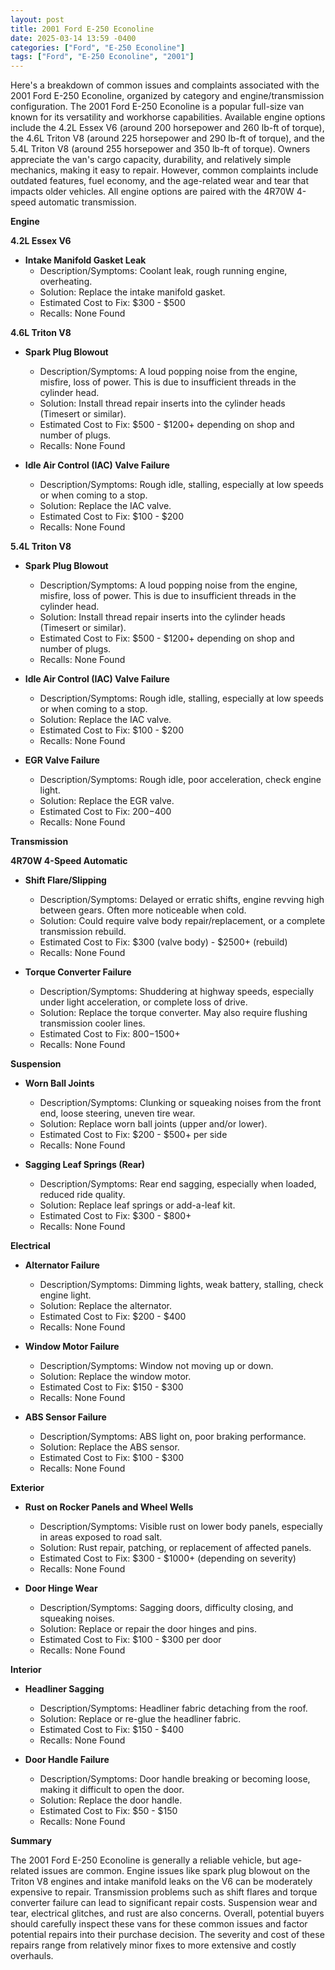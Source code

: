 ```yaml
---
layout: post
title: 2001 Ford E-250 Econoline
date: 2025-03-14 13:59 -0400
categories: ["Ford", "E-250 Econoline"]
tags: ["Ford", "E-250 Econoline", "2001"]
---
```

Here's a breakdown of common issues and complaints associated with the 2001 Ford E-250 Econoline, organized by category and engine/transmission configuration. The 2001 Ford E-250 Econoline is a popular full-size van known for its versatility and workhorse capabilities.  Available engine options include the 4.2L Essex V6 (around 200 horsepower and 260 lb-ft of torque), the 4.6L Triton V8 (around 225 horsepower and 290 lb-ft of torque), and the 5.4L Triton V8 (around 255 horsepower and 350 lb-ft of torque). Owners appreciate the van's cargo capacity, durability, and relatively simple mechanics, making it easy to repair. However, common complaints include outdated features, fuel economy, and the age-related wear and tear that impacts older vehicles. All engine options are paired with the 4R70W 4-speed automatic transmission.

**Engine**

**4.2L Essex V6**

* **Intake Manifold Gasket Leak**
    * Description/Symptoms: Coolant leak, rough running engine, overheating.
    * Solution: Replace the intake manifold gasket.
    * Estimated Cost to Fix: $300 - $500
    * Recalls: None Found

**4.6L Triton V8**

* **Spark Plug Blowout**
    * Description/Symptoms: A loud popping noise from the engine, misfire, loss of power. This is due to insufficient threads in the cylinder head.
    * Solution: Install thread repair inserts into the cylinder heads (Timesert or similar).
    * Estimated Cost to Fix: $500 - $1200+ depending on shop and number of plugs.
    * Recalls: None Found

* **Idle Air Control (IAC) Valve Failure**
    * Description/Symptoms: Rough idle, stalling, especially at low speeds or when coming to a stop.
    * Solution: Replace the IAC valve.
    * Estimated Cost to Fix: $100 - $200
    * Recalls: None Found

**5.4L Triton V8**

* **Spark Plug Blowout**
    * Description/Symptoms: A loud popping noise from the engine, misfire, loss of power. This is due to insufficient threads in the cylinder head.
    * Solution: Install thread repair inserts into the cylinder heads (Timesert or similar).
    * Estimated Cost to Fix: $500 - $1200+ depending on shop and number of plugs.
    * Recalls: None Found

* **Idle Air Control (IAC) Valve Failure**
    * Description/Symptoms: Rough idle, stalling, especially at low speeds or when coming to a stop.
    * Solution: Replace the IAC valve.
    * Estimated Cost to Fix: $100 - $200
    * Recalls: None Found

* **EGR Valve Failure**
    * Description/Symptoms: Rough idle, poor acceleration, check engine light.
    * Solution: Replace the EGR valve.
    * Estimated Cost to Fix: $200-$400
    * Recalls: None Found

**Transmission**

**4R70W 4-Speed Automatic**

* **Shift Flare/Slipping**
    * Description/Symptoms: Delayed or erratic shifts, engine revving high between gears. Often more noticeable when cold.
    * Solution: Could require valve body repair/replacement, or a complete transmission rebuild.
    * Estimated Cost to Fix: $300 (valve body) - $2500+ (rebuild)
    * Recalls: None Found

* **Torque Converter Failure**
    * Description/Symptoms: Shuddering at highway speeds, especially under light acceleration, or complete loss of drive.
    * Solution: Replace the torque converter.  May also require flushing transmission cooler lines.
    * Estimated Cost to Fix: $800-$1500+
    * Recalls: None Found

**Suspension**

* **Worn Ball Joints**
    * Description/Symptoms: Clunking or squeaking noises from the front end, loose steering, uneven tire wear.
    * Solution: Replace worn ball joints (upper and/or lower).
    * Estimated Cost to Fix: $200 - $500+ per side
    * Recalls: None Found

* **Sagging Leaf Springs (Rear)**
    * Description/Symptoms: Rear end sagging, especially when loaded, reduced ride quality.
    * Solution: Replace leaf springs or add-a-leaf kit.
    * Estimated Cost to Fix: $300 - $800+
    * Recalls: None Found

**Electrical**

* **Alternator Failure**
    * Description/Symptoms: Dimming lights, weak battery, stalling, check engine light.
    * Solution: Replace the alternator.
    * Estimated Cost to Fix: $200 - $400
    * Recalls: None Found

* **Window Motor Failure**
    * Description/Symptoms: Window not moving up or down.
    * Solution: Replace the window motor.
    * Estimated Cost to Fix: $150 - $300
    * Recalls: None Found

* **ABS Sensor Failure**
    * Description/Symptoms: ABS light on, poor braking performance.
    * Solution: Replace the ABS sensor.
    * Estimated Cost to Fix: $100 - $300
    * Recalls: None Found

**Exterior**

* **Rust on Rocker Panels and Wheel Wells**
    * Description/Symptoms: Visible rust on lower body panels, especially in areas exposed to road salt.
    * Solution: Rust repair, patching, or replacement of affected panels.
    * Estimated Cost to Fix: $300 - $1000+ (depending on severity)
    * Recalls: None Found

* **Door Hinge Wear**
    * Description/Symptoms: Sagging doors, difficulty closing, and squeaking noises.
    * Solution: Replace or repair the door hinges and pins.
    * Estimated Cost to Fix: $100 - $300 per door
    * Recalls: None Found

**Interior**

* **Headliner Sagging**
    * Description/Symptoms: Headliner fabric detaching from the roof.
    * Solution: Replace or re-glue the headliner fabric.
    * Estimated Cost to Fix: $150 - $400
    * Recalls: None Found

* **Door Handle Failure**
    * Description/Symptoms: Door handle breaking or becoming loose, making it difficult to open the door.
    * Solution: Replace the door handle.
    * Estimated Cost to Fix: $50 - $150
    * Recalls: None Found

**Summary**

The 2001 Ford E-250 Econoline is generally a reliable vehicle, but age-related issues are common. Engine issues like spark plug blowout on the Triton V8 engines and intake manifold leaks on the V6 can be moderately expensive to repair. Transmission problems such as shift flares and torque converter failure can lead to significant repair costs. Suspension wear and tear, electrical glitches, and rust are also concerns. Overall, potential buyers should carefully inspect these vans for these common issues and factor potential repairs into their purchase decision. The severity and cost of these repairs range from relatively minor fixes to more extensive and costly overhauls.

